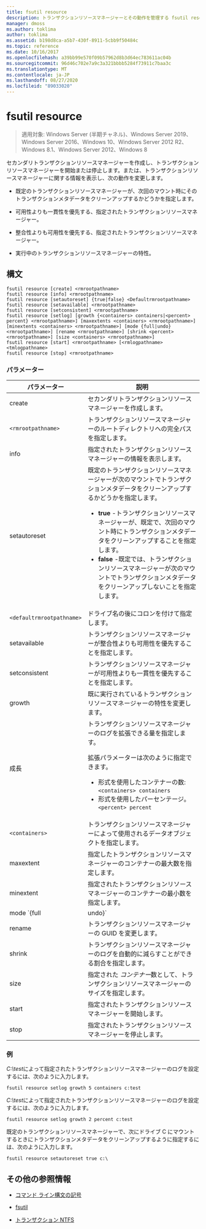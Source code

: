 ```yaml
---
title: fsutil resource
description: トランザクションリソースマネージャーとその動作を管理する fsutil resource コマンドのリファレンス記事です。
manager: dmoss
ms.author: toklima
author: toklima
ms.assetid: b198d8ca-a5b7-430f-8911-5cbb9f50484c
ms.topic: reference
ms.date: 10/16/2017
ms.openlocfilehash: a39bb99e570f09b57962d8b3d64ec783611ac04b
ms.sourcegitcommit: 96d46c702e7a9c3a321bbbb5284f73911c7baa3c
ms.translationtype: MT
ms.contentlocale: ja-JP
ms.lasthandoff: 08/27/2020
ms.locfileid: "89033020"
---
```

# <a name="fsutil-resource"></a>fsutil resource

> 適用対象: Windows Server (半期チャネル)、Windows Server 2019、Windows Server 2016、Windows 10、Windows Server 2012 R2、Windows 8.1、Windows Server 2012、Windows 8

セカンダリトランザクションリソースマネージャーを作成し、トランザクションリソースマネージャーを開始または停止します。または、トランザクションリソースマネージャーに関する情報を表示し、次の動作を変更します。

- 既定のトランザクションリソースマネージャーが、次回のマウント時にそのトランザクションメタデータをクリーンアップするかどうかを指定します。

- 可用性よりも一貫性を優先する、指定されたトランザクションリソースマネージャー。

- 整合性よりも可用性を優先する、指定されたトランザクションリソースマネージャー。

- 実行中のトランザクションリソースマネージャーの特性。

## <a name="syntax"></a>構文

```
fsutil resource [create] <rmrootpathname>
fsutil resource [info] <rmrootpathname>
fsutil resource [setautoreset] {true|false} <Defaultrmrootpathname>
fsutil resource [setavailable] <rmrootpathname>
fsutil resource [setconsistent] <rmrootpathname>
fsutil resource [setlog] [growth {<containers> containers|<percent> percent} <rmrootpathname>] [maxextents <containers> <rmrootpathname>] [minextents <containers> <rmrootpathname>] [mode {full|undo} <rmrootpathname>] [rename <rmrootpathname>] [shrink <percent> <rmrootpathname>] [size <containers> <rmrootpathname>]
fsutil resource [start] <rmrootpathname> [<rmlogpathname> <tmlogpathname>
fsutil resource [stop] <rmrootpathname>
```

### <a name="parameters"></a>パラメーター

| パラメーター | 説明 |
| --------- | ----------- |
| create | セカンダリトランザクションリソースマネージャーを作成します。 |
| `<rmrootpathname>` | トランザクションリソースマネージャーのルートディレクトリへの完全パスを指定します。 |
| info | 指定されたトランザクションリソースマネージャーの情報を表示します。 |
| setautoreset | 既定のトランザクションリソースマネージャーが次のマウントでトランザクションメタデータをクリーンアップするかどうかを指定します。<ul><li>**true** -トランザクションリソースマネージャーが、既定で、次回のマウント時にトランザクションメタデータをクリーンアップすることを指定します。</li><li>**false** -既定では、トランザクションリソースマネージャーが次のマウントでトランザクションメタデータをクリーンアップしないことを指定します。 |
| `<defaultrmrootpathname>` | ドライブ名の後にコロンを付けて指定します。 |
| setavailable | トランザクションリソースマネージャーが整合性よりも可用性を優先することを指定します。 |
| setconsistent | トランザクションリソースマネージャーが可用性よりも一貫性を優先することを指定します。 |
| growth | 既に実行されているトランザクションリソースマネージャーの特性を変更します。 |
| 成長 | トランザクションリソースマネージャーのログを拡張できる量を指定します。<p>拡張パラメーターは次のように指定できます。<ul><li>形式を使用したコンテナーの数: `<containers> containers`</li><li>形式を使用したパーセンテージ。 `<percent> percent`</li></ul> |
| `<containers>` | トランザクションリソースマネージャーによって使用されるデータオブジェクトを指定します。 |
| maxextent | 指定したトランザクションリソースマネージャーのコンテナーの最大数を指定します。 |
| minextent | 指定されたトランザクションリソースマネージャーのコンテナーの最小数を指定します。 |
| mode `{full|undo}` | すべてのトランザクションをログに記録するか ( **完全**)、ロールバックされたイベントのみをログに記録するか (**元に戻す**) を指定します。 |
| rename | トランザクションリソースマネージャーの GUID を変更します。 |
| shrink | トランザクションリソースマネージャーのログを自動的に減らすことができる割合を指定します。 |
| size | 指定された *コンテナー*数として、トランザクションリソースマネージャーのサイズを指定します。 |
| start | 指定されたトランザクションリソースマネージャーを開始します。 |
| stop | 指定されたトランザクションリソースマネージャーを停止します。 |

### <a name="examples"></a>例

*C:\test*によって指定されたトランザクションリソースマネージャーのログを設定するには、次のように入力します。

```
fsutil resource setlog growth 5 containers c:test
```

*C:\test*によって指定されたトランザクションリソースマネージャーのログを設定するには、次のように入力します。

```
fsutil resource setlog growth 2 percent c:test
```

既定のトランザクションリソースマネージャーで、次にドライブ C にマウントするときにトランザクションメタデータをクリーンアップするように指定するには、次のように入力します。

```
fsutil resource setautoreset true c:\
```

## <a name="additional-references"></a>その他の参照情報

- [コマンド ライン構文の記号](command-line-syntax-key.md)

- [fsutil](fsutil.md)

- [トランザクション NTFS](/previous-versions/windows/it-pro/windows-server-2008-r2-and-2008/cc730726(v=ws.10))
